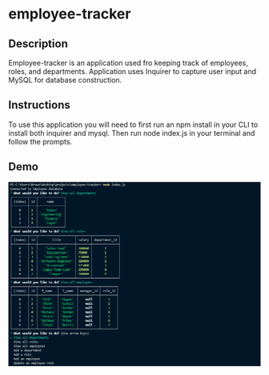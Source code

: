# employee-tracker

## Description
Employee-tracker is an application used fro keeping track of employees, roles, and departments. Application uses Inquirer to capture user input and MySQL for database construction.

## Instructions

To use this application you will need to first run an npm install in your CLI to install both inquirer and mysql. Then run node index.js in your terminal and follow the prompts.

## Demo
![Employee-tracker](/images/employee-tracker.png?raw=true)
